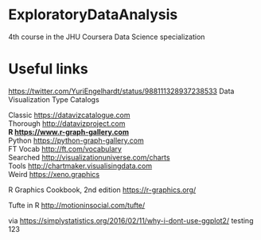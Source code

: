 # ExploratoryDataAnalysis
4th course in the JHU Coursera Data Science specialization 

# Useful links
https://twitter.com/YuriEngelhardt/status/988111328937238533
Data Visualization Type Catalogs

Classic https://datavizcatalogue.com  
Thorough http://datavizproject.com  
**R https://www.r-graph-gallery.com**  
Python https://python-graph-gallery.com  
FT Vocab http://ft.com/vocabulary  
Searched http://visualizationuniverse.com/charts  
Tools http://chartmaker.visualisingdata.com  
Weird https://xeno.graphics 

R Graphics Cookbook, 2nd edition https://r-graphics.org/

Tufte in R http://motioninsocial.com/tufte/

via https://simplystatistics.org/2016/02/11/why-i-dont-use-ggplot2/
testing 123